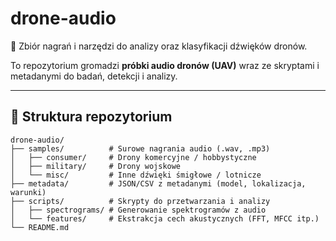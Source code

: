 # drone-audio

📡 Zbiór nagrań i narzędzi do analizy oraz klasyfikacji dźwięków dronów.  

To repozytorium gromadzi **próbki audio dronów (UAV)** wraz ze skryptami i metadanymi do badań, detekcji i analizy.  

---

## 📂 Struktura repozytorium


```text
drone-audio/
├── samples/          # Surowe nagrania audio (.wav, .mp3)
│   ├── consumer/     # Drony komercyjne / hobbystyczne
│   ├── military/     # Drony wojskowe
│   └── misc/         # Inne dźwięki śmigłowe / lotnicze
├── metadata/         # JSON/CSV z metadanymi (model, lokalizacja, warunki)
├── scripts/          # Skrypty do przetwarzania i analizy
│   ├── spectrograms/ # Generowanie spektrogramów z audio
│   └── features/     # Ekstrakcja cech akustycznych (FFT, MFCC itp.)
└── README.md



